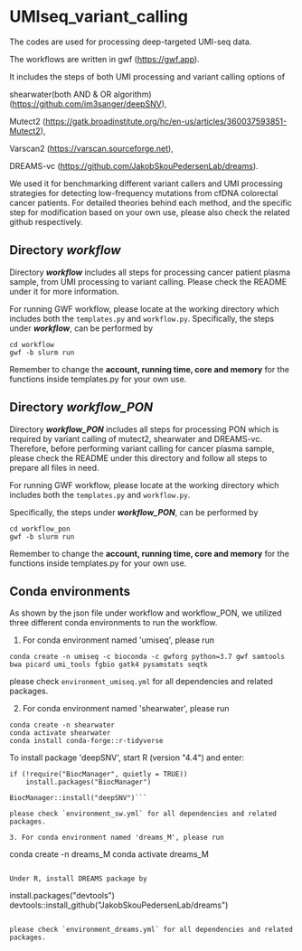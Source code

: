 # UMIseq_variant_calling
The codes are used for processing deep-targeted UMI-seq data. 

The workflows are written in gwf (<https://gwf.app>).

It includes the steps of both UMI processing and variant calling options of 

shearwater(both AND & OR algorithm) (<https://github.com/im3sanger/deepSNV>), 

Mutect2 (<https://gatk.broadinstitute.org/hc/en-us/articles/360037593851-Mutect2>), 

Varscan2 (<https://varscan.sourceforge.net>), 

DREAMS-vc (<https://github.com/JakobSkouPedersenLab/dreams>). 

We used it for benchmarking different variant callers and UMI processing strategies for detecting low-frequency mutations from cfDNA colorectal cancer patients. For detailed theories behind each method, and the specific step for modification based on your own use, please also check the related github respectively.

## Directory ***workflow*** 

Directory ***workflow*** includes all steps for processing cancer patient plasma sample, from UMI processing to variant calling. Please check the README under it for more information. 

For running GWF workflow, please locate at the working directory which includes both the `templates.py` and `workflow.py`. Specifically, the steps under ***workflow***, can be performed by

```
cd workflow
gwf -b slurm run
``` 

Remember to change the **account, running time, core and memory** for the functions inside templates.py for your own use.

## Directory ***workflow_PON*** 

Directory ***workflow_PON*** includes all steps for processing PON which is required by variant calling of mutect2, shearwater and DREAMS-vc. Therefore, before performing variant calling for cancer plasma sample, please check the README under this directory and follow all steps to prepare all files in need. 

For running GWF workflow, please locate at the working directory which includes both the `templates.py` and `workflow.py`. 

Specifically, the steps under ***workflow_PON***, can be performed by  

```
cd workflow_pon
gwf -b slurm run
``` 

Remember to change the **account, running time, core and memory** for the functions inside templates.py for your own use.

## Conda environments

As shown by the json file under workflow and workflow_PON, we utilized three different conda environments to run the workflow. 

1. For conda environment named 'umiseq', please run 

```
conda create -n umiseq -c bioconda -c gwforg python=3.7 gwf samtools bwa picard umi_tools fgbio gatk4 pysamstats seqtk
```

please check `environment_umiseq.yml` for all dependencies and related packages. 

2. For conda environment named 'shearwater', please run

```
conda create -n shearwater
conda activate shearwater
conda install conda-forge::r-tidyverse
```

To install package 'deepSNV', start R (version "4.4") and enter:
```
if (!require("BiocManager", quietly = TRUE))
    install.packages("BiocManager")

BiocManager::install("deepSNV")```

please check `environment_sw.yml` for all dependencies and related packages.

3. For conda environment named 'dreams_M', please run

```
conda create -n dreams_M
conda activate dreams_M
```

Under R, install DREAMS package by

```
install.packages("devtools")
devtools::install_github("JakobSkouPedersenLab/dreams")
```

please check `environment_dreams.yml` for all dependencies and related packages. 





